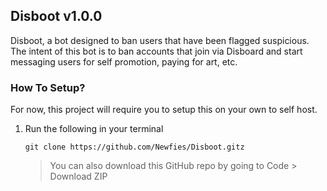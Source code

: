 ## Disboot v1.0.0
 Disboot, a bot designed to ban users that have been flagged suspicious. The intent of this bot is to ban accounts that join via Disboard and start messaging users for self promotion, paying for art, etc.


### How To Setup?
 For now, this project will require you to setup this on your own to self host.
 
 1. Run the following in your terminal
    ```
    git clone https://github.com/Newfies/Disboot.gitz
    ```
    > You can also download this GitHub repo by going to Code > Download ZIP 